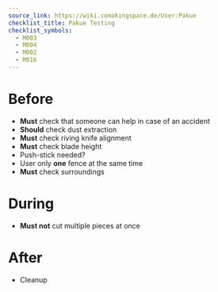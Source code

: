 ```yaml
---
source_link: https://wiki.comakingspace.de/User:Pakue
checklist_title: Pakue Testing
checklist_symbols: 
  - M003
  - M004
  - M002
  - M016
---
```


# Before
* **Must** check that someone can help in case of an accident
* **Should** check dust extraction
* **Must** check riving knife alignment
* **Must** check blade height
* Push-stick needed?
* User only **one** fence at the same time
* **Must** check surroundings

# During
* **Must not** cut multiple pieces at once

# After
* Cleanup

